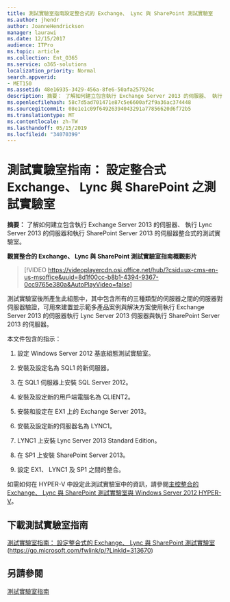 ```yaml
---
title: 測試實驗室指南設定整合式的 Exchange、 Lync 與 SharePoint 測試實驗室
ms.author: jhendr
author: JoanneHendrickson
manager: laurawi
ms.date: 12/15/2017
audience: ITPro
ms.topic: article
ms.collection: Ent_O365
ms.service: o365-solutions
localization_priority: Normal
search.appverid:
- MET150
ms.assetid: 48e16935-3429-456a-8fe6-50afa257924c
description: 摘要： 了解如何建立包含執行 Exchange Server 2013 的伺服器、 執行 Lync Server 2013 的伺服器和執行 SharePoint Server 2013 的伺服器整合式的測試實驗室。
ms.openlocfilehash: 58c7d5ad701471e87c5e6600af2f9a36ac374448
ms.sourcegitcommit: 08e1e1c09f64926394043291a77856620d6f72b5
ms.translationtype: MT
ms.contentlocale: zh-TW
ms.lasthandoff: 05/15/2019
ms.locfileid: "34070399"
---
```

# <a name="test-lab-guide-configure-an-integrated-exchange-lync-and-sharepoint-test-lab"></a>測試實驗室指南： 設定整合式 Exchange、 Lync 與 SharePoint 之測試實驗室

 **摘要：** 了解如何建立包含執行 Exchange Server 2013 的伺服器、 執行 Lync Server 2013 的伺服器和執行 SharePoint Server 2013 的伺服器整合式的測試實驗室。
 
**觀賞整合的 Exchange、 Lync 與 SharePoint 測試實驗室指南概觀影片**

> [!VIDEO https://videoplayercdn.osi.office.net/hub/?csid=ux-cms-en-us-msoffice&uuid=8d1f00cc-b8b1-4394-9367-0cc9765e380a&AutoPlayVideo=false]
 
測試實驗室後所產生此組態中，其中包含所有的三種類型的伺服器之間的伺服器對伺服器驗證，可用來建置並示範多產品案例與解決方案使用執行 Exchange Server 2013 的伺服器執行 Lync Server 2013 伺服器與執行 SharePoint Server 2013 的伺服器。
  
本文件包含的指示：
  
1. 設定 Windows Server 2012 基底組態測試實驗室。
    
2. 安裝及設定名為 SQL1 的新伺服器。
    
3. 在 SQL1 伺服器上安裝 SQL Server 2012。
    
4. 安裝及設定新的用戶端電腦名為 CLIENT2。
    
5. 安裝和設定在 EX1 上的 Exchange Server 2013。
    
6. 安裝及設定新的伺服器名為 LYNC1。
    
7. LYNC1 上安裝 Lync Server 2013 Standard Edition。
    
8. 在 SP1 上安裝 SharePoint Server 2013。
    
9. 設定 EX1、 LYNC1 及 SP1 之間的整合。
    
如需如何在 HYPER-V 中設定此測試實驗室中的資訊，請參閱[主控整合的 Exchange、 Lync 與 SharePoint 測試實驗室與 Windows Server 2012 HYPER-V](https://social.technet.microsoft.com/wiki/contents/articles/18483.hosting-the-integrated-exchange-lync-and-sharepoint-test-lab-with-windows-server-2012-hyper-v.aspx)。
  
## <a name="download-the-test-lab-guide"></a>下載測試實驗室指南

[測試實驗室指南： 設定整合式的 Exchange、 Lync 與 SharePoint 測試實驗室](https://go.microsoft.com/fwlink/p/?LinkId=313670)(https://go.microsoft.com/fwlink/p/?LinkId=313670)
  
## <a name="see-also"></a>另請參閱

[測試實驗室指南](https://go.microsoft.com/fwlink/p/?LinkId=202817)




